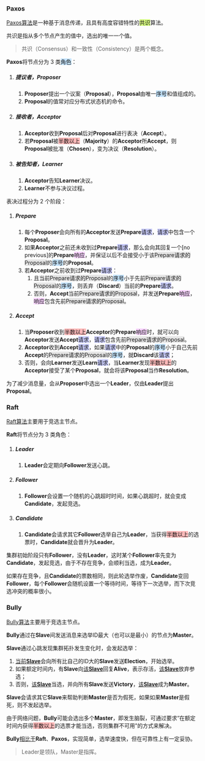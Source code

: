 ### Paxos

[Paxos算法](https://www.cyc2018.xyz/%E5%85%B6%E5%AE%83/%E7%B3%BB%E7%BB%9F%E8%AE%BE%E8%AE%A1/%E5%88%86%E5%B8%83%E5%BC%8F.html#%E4%BA%94%E3%80%81paxos)是一种基于消息传递，且具有高度容错特性的<span style=background:#d4fe7f>共识</span>算法。

共识是指从多个节点产生的值中，选出的唯一一个值。

> 共识（Consensus）和一致性（Consistency）是两个概念。

**Paxos**将节点分为 3 类<span style=background:#c2e2ff>角色</span>：

1. ##### 提议者，Proposer

   1. **Proposer**提出一个议案（**Proposal**），**Proposal**由唯一<span style=background:#c2e2ff>序号</span>和值组成的。
   2. **Proposal**的值常对应分布式状态机的命令。

2. ##### 接收者，Acceptor

   1. **Acceptor**收到**Proposal**后对**Proposal**进行表决（**Accept**）。
   2. 若**Proposal**被<span style=background:#ffb8b8>半数以上</span>（**Majority**）的**Acceptor**所**Accept**，则**Proposal**被批准（**Chosen**），变为决议（**Resolution**）。

3. ##### 被告知者，Learner

   1. **Acceptor**告知**Learner**决议。
   2. **Learner**不参与决议过程。

表决过程分为 2 个阶段：

1. ##### Prepare

   1. 每个**Proposer**会向所有的**Acceptor**发送**Prepare**<span style=background:#c9ccff>请求</span>，<span style=background:#c9ccff>请求</span>中包含一个**Proposal**。
   2. 如果**Acceptor**之前还未收到过**Prepare**<span style=background:#c9ccff>请求</span>，那么会向其回复一个[no previous]的**Prepare**<span style=background:#f8d2ff>响应</span>，并保证以后不会接受小于该<span style=background:#e6e6e6>Prepare请求的Proposal</span>的<span style=background:#c2e2ff>序号</span>的**Proposal**。
   3. 若**Acceptor**之前收到过**Prepare**<span style=background:#c9ccff>请求</span>：
      1. 且当前<span style=background:#e6e6e6>Prepare请求的Proposal</span>的<span style=background:#c2e2ff>序号</span>小于先前<span style=background:#e6e6e6>Prepare请求的Proposal</span>的<span style=background:#c2e2ff>序号</span>，则丢弃（**Discard**）当前的**Prepare**<span style=background:#c9ccff>请求</span>。
      2. 否则，**Accept**当前<span style=background:#e6e6e6>Prepare请求的Proposal</span>，并发送**Prepare**<span style=background:#f8d2ff>响应</span>，<span style=background:#f8d2ff>响应</span>包含先前<span style=background:#e6e6e6>Prepare请求的Proposal</span>。

2. ##### Accept

   1. 当**Proposer**收到<span style=background:#ffb8b8>半数以上</span>**Acceptor**的**Prepare**<span style=background:#f8d2ff>响应</span>时，就可以向**Acceptor**发送**Accept**<span style=background:#c9ccff>请求</span>，<span style=background:#c9ccff>请求</span>包含先前<span style=background:#e6e6e6>Prepare请求的Proposal</span>。
   2. **Acceptor**收到**Accept**<span style=background:#c9ccff>请求</span>，如果<span style=background:#c9ccff>请求</span>中的**Proposal**的<span style=background:#c2e2ff>序号</span>小于自己先前**Accept**的<span style=background:#e6e6e6>Prepare请求的Proposal</span>的<span style=background:#c2e2ff>序号</span>，就**Discard**该<span style=background:#c9ccff>请求</span>；
   3. 否则，会向**Learner**发送**Learn**<span style=background:#c9ccff>请求</span>，当**Learner**发现<span style=background:#ffb8b8>半数以上</span>的**Acceptor**接受了某个**Proposal**，就会将该**Proposal**当作**Resolution**。

为了减少消息量，会从**Proposer**中选出一个**Leader**，仅由**Leader**提出**Proposal**。



### Raft

[Raft算法](https://www.cyc2018.xyz/%E5%85%B6%E5%AE%83/%E7%B3%BB%E7%BB%9F%E8%AE%BE%E8%AE%A1/%E5%88%86%E5%B8%83%E5%BC%8F.html#%E5%85%AD%E3%80%81raft)主要用于竞选主节点。

**Raft**将节点分为 3 类角色：

1. ##### Leader

   1. **Leader**会定期向**Follower**发送心跳。

2. ##### Follower

   1. **Follower**会设置一个随机的心跳超时时间，如果心跳超时，就会变成**Candidate**，发起竞选。

3. ##### Candidate

   1. **Candidate**会请求其它**Follower**选举自己为**Leader**，当获得<span style=background:#ffb8b8>半数以上</span>的选票时，**Candidate**就会晋升为**Leader**。

集群初始阶段只有**Follower**，没有**Leader**，这时某个**Follower**率先变为**Candidate**，发起竞选，由于不存在竞争，会顺利当选，成为**Leader**。

如果存在竞争，且**Candidate**的票数相同，则此轮选举作废，**Candidate**变回**Follower**，每个**Follower**会随机设置一个等待时间，等待下一次选举，而下次竞选冲突的概率很小。



### Bully

[Bully算法](https://zhuanlan.zhihu.com/p/110015509)主要用于竞选主节点。

**Bully**通过在**Slave**间发送消息来选举ID最大（也可以是最小）的节点为**Master**。

**Slave**通过心跳发现集群拓扑发生变化时，会发起选举：

1. <u>当前**Slave**</u>会向所有比自己的ID大的**Slave**发送**Election**，开始选举。
2. 如果额定时间内，有**Slave**向<u>该**Slave**</u>回复**Alive**，表示存活，<u>该**Slave**</u>放弃参选；
3. 否则，<u>该**Slave**</u>当选，并向所有**Slave**发送**Victory**，<u>该**Slave**</u>成为**Master**。

**Slave**会请求其它**Slave**来帮助判断**Master**是否为假死，如果如果**Master**是假死，则不发起选举。

由于网络问题，**Bully**可能会选出多个**Master**，即发生脑裂，可通过要求“在额定时间内获得<span style=background:#ffb8b8>半数以上</span>的选票才能当选，否则集群不可用”的方式来解决。

**Bully**[相比于](https://leriou.github.io/2019-01-09-mongodb-compareto-elasticsearch/)**Raft**、**Paxos**，实现简单，选举速度快，但在可靠性上有一定妥协。

> Leader是领队，Master是指挥。
